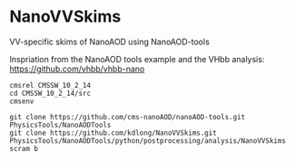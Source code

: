 # NanoVVSkims
VV-specific skims of NanoAOD using NanoAOD-tools

Inspriation from the NanoAOD tools example and the VHbb analysis: https://github.com/vhbb/vhbb-nano

```shell
cmsrel CMSSW_10_2_14
cd CMSSW_10_2_14/src
cmsenv

git clone https://github.com/cms-nanoAOD/nanoAOD-tools.git PhysicsTools/NanoAODTools
git clone https://github.com/kdlong/NanoVVSkims.git PhysicsTools/NanoAODTools/python/postprocessing/analysis/NanoVVSkims
scram b
```
